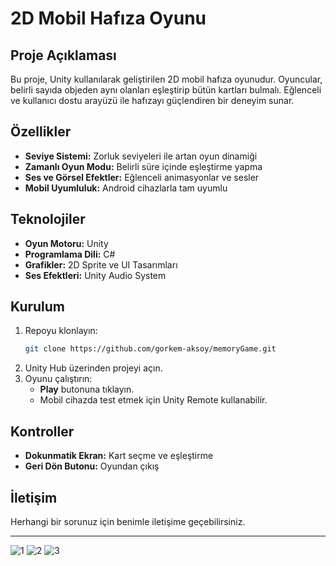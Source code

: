 # 2D Mobil Hafıza Oyunu

## Proje Açıklaması
Bu proje, Unity kullanılarak geliştirilen 2D mobil hafıza oyunudur. Oyuncular, belirli sayıda objeden aynı olanları eşleştirip bütün kartları bulmalı. Eğlenceli ve kullanıcı dostu arayüzü ile hafızayı güçlendiren bir deneyim sunar.

## Özellikler
- **Seviye Sistemi:** Zorluk seviyeleri ile artan oyun dinamiği
- **Zamanlı Oyun Modu:** Belirli süre içinde eşleştirme yapma
- **Ses ve Görsel Efektler:** Eğlenceli animasyonlar ve sesler
- **Mobil Uyumluluk:** Android cihazlarla tam uyumlu

## Teknolojiler
- **Oyun Motoru:** Unity
- **Programlama Dili:** C#
- **Grafikler:** 2D Sprite ve UI Tasarımları
- **Ses Efektleri:** Unity Audio System

## Kurulum
1. Repoyu klonlayın:
   ```bash
   git clone https://github.com/gorkem-aksoy/memoryGame.git
   ```
2. Unity Hub üzerinden projeyi açın.
3. Oyunu çalıştırın:
   - **Play** butonuna tıklayın.
   - Mobil cihazda test etmek için Unity Remote kullanabilir.

## Kontroller
- **Dokunmatik Ekran:** Kart seçme ve eşleştirme
- **Geri Dön Butonu:** Oyundan çıkış
  
## İletişim
Herhangi bir sorunuz için benimle iletişime geçebilirsiniz.

---
![1](https://github.com/user-attachments/assets/b4df2531-f678-464f-86a9-ce9963fcbf8b)
![2](https://github.com/user-attachments/assets/81017d63-6aa4-49d6-ae98-9853661af2d3)
![3](https://github.com/user-attachments/assets/52d67a0d-9f80-47f9-8e8e-c39d3691ca6e)


